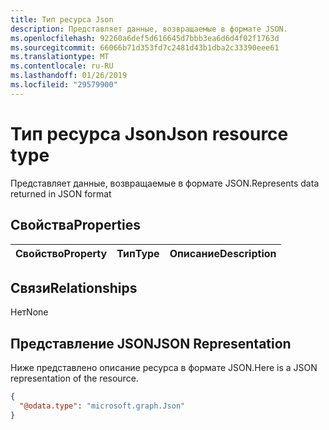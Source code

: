 ```yaml
---
title: Тип ресурса Json
description: Представляет данные, возвращаемые в формате JSON.
ms.openlocfilehash: 92260a6def5d616645d7bbb3ea6d6d4f02f1763d
ms.sourcegitcommit: 66066b71d353fd7c2481d43b1dba2c33390eee61
ms.translationtype: MT
ms.contentlocale: ru-RU
ms.lasthandoff: 01/26/2019
ms.locfileid: "29579900"
---
```

# <a name="json-resource-type"></a><span data-ttu-id="c756f-103">Тип ресурса Json</span><span class="sxs-lookup"><span data-stu-id="c756f-103">Json resource type</span></span>

<span data-ttu-id="c756f-104">Представляет данные, возвращаемые в формате JSON.</span><span class="sxs-lookup"><span data-stu-id="c756f-104">Represents data returned in JSON format</span></span>
## <a name="properties"></a><span data-ttu-id="c756f-105">Свойства</span><span class="sxs-lookup"><span data-stu-id="c756f-105">Properties</span></span>
|<span data-ttu-id="c756f-106">Свойство</span><span class="sxs-lookup"><span data-stu-id="c756f-106">Property</span></span>|<span data-ttu-id="c756f-107">Тип</span><span class="sxs-lookup"><span data-stu-id="c756f-107">Type</span></span>|<span data-ttu-id="c756f-108">Описание</span><span class="sxs-lookup"><span data-stu-id="c756f-108">Description</span></span>|
|:---|:---|:---|

## <a name="relationships"></a><span data-ttu-id="c756f-109">Связи</span><span class="sxs-lookup"><span data-stu-id="c756f-109">Relationships</span></span>
<span data-ttu-id="c756f-110">Нет</span><span class="sxs-lookup"><span data-stu-id="c756f-110">None</span></span>
## <a name="json-representation"></a><span data-ttu-id="c756f-111">Представление JSON</span><span class="sxs-lookup"><span data-stu-id="c756f-111">JSON Representation</span></span>
<span data-ttu-id="c756f-112">Ниже представлено описание ресурса в формате JSON.</span><span class="sxs-lookup"><span data-stu-id="c756f-112">Here is a JSON representation of the resource.</span></span>
<!--{
  "blockType": "resource",
  "@odata.type": "microsoft.graph.Json"
}-->
``` json
{
  "@odata.type": "microsoft.graph.Json"
}
```